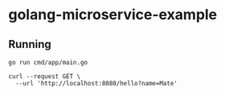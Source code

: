 # golang-microservice-example
## Running

```
go run cmd/app/main.go
```

```
curl --request GET \
  --url 'http://localhost:8080/hello?name=Mate'
```

